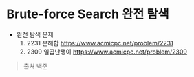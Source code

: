 # Brute-force Search 완전 탐색


- 완전 탐색 문제
  1. 2231 분해합  <https://www.acmicpc.net/problem/2231>
  2. 2309 일곱난쟁이 <https://www.acmicpc.net/problem/2309>


> 출처 백준

